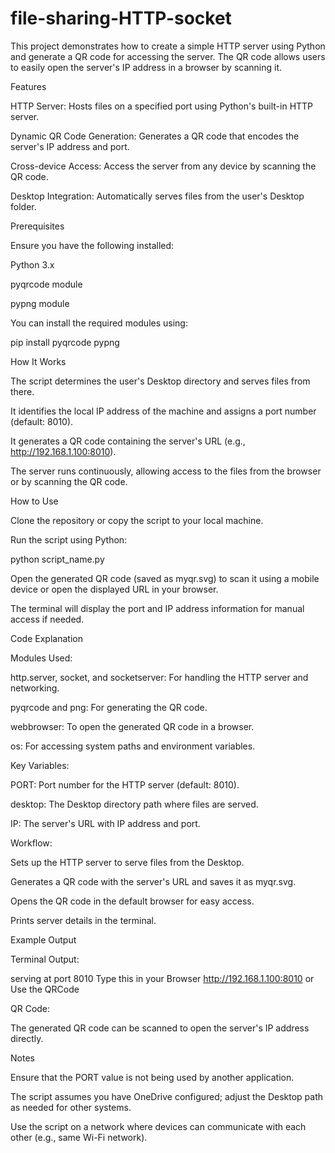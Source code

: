 # file-sharing-HTTP-socket
This project demonstrates how to create a simple HTTP server using Python and generate a QR code for accessing the server. The QR code allows users to easily open the server's IP address in a browser by scanning it.

Features

HTTP Server: Hosts files on a specified port using Python's built-in HTTP server.

Dynamic QR Code Generation: Generates a QR code that encodes the server's IP address and port.

Cross-device Access: Access the server from any device by scanning the QR code.

Desktop Integration: Automatically serves files from the user's Desktop folder.

Prerequisites

Ensure you have the following installed:

Python 3.x

pyqrcode module

pypng module

You can install the required modules using:

pip install pyqrcode pypng

How It Works

The script determines the user's Desktop directory and serves files from there.

It identifies the local IP address of the machine and assigns a port number (default: 8010).

It generates a QR code containing the server's URL (e.g., http://192.168.1.100:8010).

The server runs continuously, allowing access to the files from the browser or by scanning the QR code.

How to Use

Clone the repository or copy the script to your local machine.

Run the script using Python:

python script_name.py

Open the generated QR code (saved as myqr.svg) to scan it using a mobile device or open the displayed URL in your browser.

The terminal will display the port and IP address information for manual access if needed.

Code Explanation

Modules Used:

http.server, socket, and socketserver: For handling the HTTP server and networking.

pyqrcode and png: For generating the QR code.

webbrowser: To open the generated QR code in a browser.

os: For accessing system paths and environment variables.

Key Variables:

PORT: Port number for the HTTP server (default: 8010).

desktop: The Desktop directory path where files are served.

IP: The server's URL with IP address and port.

Workflow:

Sets up the HTTP server to serve files from the Desktop.

Generates a QR code with the server's URL and saves it as myqr.svg.

Opens the QR code in the default browser for easy access.

Prints server details in the terminal.

Example Output

Terminal Output:

serving at port 8010 Type this in your Browser http://192.168.1.100:8010 or Use the QRCode

QR Code:

The generated QR code can be scanned to open the server's IP address directly.

Notes

Ensure that the PORT value is not being used by another application.

The script assumes you have OneDrive configured; adjust the Desktop path as needed for other systems.

Use the script on a network where devices can communicate with each other (e.g., same Wi-Fi network).
